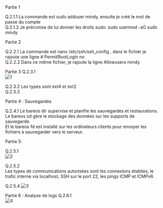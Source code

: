 Partie 1

Q.2.1.1 La commande est sudo adduser mindy, ensuite je créé le mot de passe du compte  
Q.2.1.2 Je préconise de lui donner les droits sudo: sudo usermod -aG sudo mindy


Partie 2

Q.2.2.1 La commande est nano /etc/ssh/ssh_config , dans le fichier je rajoute une ligne # PermitRootLogin no  
Q.2.2.2 Dans ce même fichier, je rajoute la ligne Allowusers mindy  


Partie 3
Q.2.3.1    
![1](https://github.com/mindysthm/Checkpoint3/blob/main/Capture%20d'%C3%A9cran%202025-01-17%20094215.png)

Q.2.3.2  Les types sont ext4 et ext2   
Q.2.3.3   

Partie 4 : Sauvegardes

Q.2.4.1 Le bareos dir supervise et planifie les sauvegardes et restaurations.  
Le bareos sd gère le stockage des données sur les supports de sauvegarde.  
Et le bareos fd est installé sur les ordinateurs clients pour envoyer les fichiers à sauvegarder vers le serveur.

Partie 5:   

Q.2.5.1   
![2](https://github.com/mindysthm/Checkpoint3/blob/main/Capture%20d'%C3%A9cran%202025-02-04%20172227.png)   

Q.2.5.2   
Les types de communications autorisées sont les connexions établies, le trafic interne via localhost, SSH sur le port 22, les pings ICMP et ICMPv6.


Q.2.5.4
![3](https://github.com/mindysthm/Checkpoint3/blob/main/Capture%20d'%C3%A9cran%202025-02-04%20173936.png)

Partie 6 : Analyse de logs
Q.2.6.1  
![4](https://github.com/mindysthm/Checkpoint3/blob/main/Capture%20d'%C3%A9cran%202025-01-17%20110825.png)
